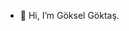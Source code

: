 - 👋 Hi, I’m Göksel Göktaş.



<!---
goksel98/goksel98 is a ✨ special ✨ repository because its `README.md` (this file) appears on your GitHub profile.
You can click the Preview link to take a look at your changes.
--->

